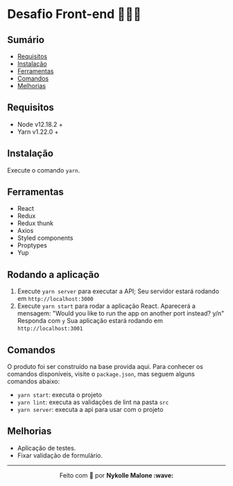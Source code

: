 # Desafio Front-end 👩🏽‍💻

## Sumário

- [Requisitos](#requisitos)
- [Instalação](#instalação)
- [Ferramentas](#ferramentas)
- [Comandos](#comandos)
- [Melhorias](#melhorias)

## Requisitos 

- Node v12.18.2 +
- Yarn v1.22.0 +

## Instalação

Execute o comando `yarn`.

## Ferramentas
- React
- Redux
- Redux thunk
- Axios
- Styled components
- Proptypes
- Yup

## Rodando a aplicação

1. Execute `yarn server` para executar a API;
  Seu servidor estará rodando em `http://localhost:3000`
2. Execute `yarn start` para rodar a aplicação React.
  Aparecerá a mensagem: "Would you like to run the app on another port instead? y/n" 
  Responda com `y`
  Sua aplicação estará rodando em `http://localhost:3001`
  
## Comandos

O produto foi ser construído na base provida aqui. Para conhecer os comandos disponíveis, visite o `package.json`, mas seguem alguns comandos abaixo:

- `yarn start`: executa o projeto
- `yarn lint`: executa as validações de lint na pasta `src`
- `yarn server`: executa a api para usar com o projeto

## Melhorias
- Aplicação de testes.
- Fixar validação de formulário.

---

<p align="center">Feito com 💚 por <strong>Nykolle Malone :wave: </p>
